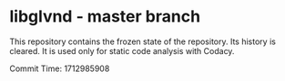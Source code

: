 # libglvnd - master branch

This repository contains the frozen state of the repository.
Its history is cleared. It is used only for static code
analysis with Codacy.

Commit Time: 1712985908